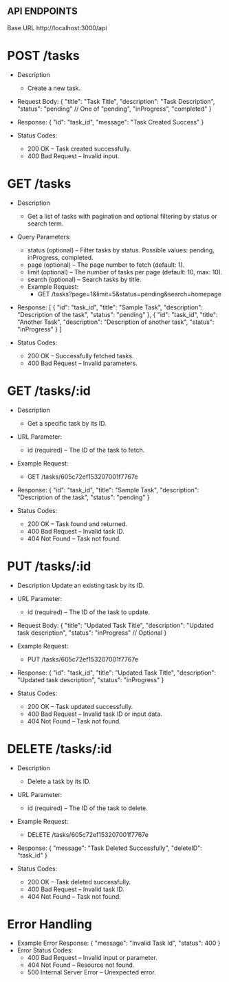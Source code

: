 ## API ENDPOINTS

Base URL
http://localhost:3000/api

# POST /tasks

- Description

  - Create a new task.

- Request Body:
  {
  "title": "Task Title",
  "description": "Task Description",
  "status": "pending" // One of "pending", "inProgress", "completed"
  }

- Response:
  {
  "id": "task_id",
  "message": "Task Created Success"
  }

- Status Codes:

  - 200 OK – Task created successfully.
  - 400 Bad Request – Invalid input.

# GET /tasks

- Description

  - Get a list of tasks with pagination and optional filtering by status or search term.

- Query Parameters:

  - status (optional) – Filter tasks by status. Possible values: pending, inProgress, completed.
  - page (optional) – The page number to fetch (default: 1).
  - limit (optional) – The number of tasks per page (default: 10, max: 10).
  - search (optional) – Search tasks by title.
  - Example Request:
    - GET /tasks?page=1&limit=5&status=pending&search=homepage

- Response:
  [
  {
  "id": "task_id",
  "title": "Sample Task",
  "description": "Description of the task",
  "status": "pending"
  },
  {
  "id": "task_id",
  "title": "Another Task",
  "description": "Description of another task",
  "status": "inProgress"
  }
  ]

- Status Codes:

  - 200 OK – Successfully fetched tasks.
  - 400 Bad Request – Invalid parameters.

# GET /tasks/:id

- Description

  - Get a specific task by its ID.

- URL Parameter:

  - id (required) – The ID of the task to fetch.

- Example Request:

  - GET /tasks/605c72ef153207001f7767e

- Response:
  {
  "id": "task_id",
  "title": "Sample Task",
  "description": "Description of the task",
  "status": "pending"
  }

- Status Codes:

  - 200 OK – Task found and returned.
  - 400 Bad Request – Invalid task ID.
  - 404 Not Found – Task not found.

# PUT /tasks/:id

- Description
  Update an existing task by its ID.

- URL Parameter:

  - id (required) – The ID of the task to update.

- Request Body:
  {
  "title": "Updated Task Title",
  "description": "Updated task description",
  "status": "inProgress" // Optional
  }

- Example Request:

  - PUT /tasks/605c72ef153207001f7767e

- Response:
  {
  "id": "task_id",
  "title": "Updated Task Title",
  "description": "Updated task description",
  "status": "inProgress"
  }

- Status Codes:

  - 200 OK – Task updated successfully.
  - 400 Bad Request – Invalid task ID or input data.
  - 404 Not Found – Task not found.

# DELETE /tasks/:id

- Description

  - Delete a task by its ID.

- URL Parameter:

  - id (required) – The ID of the task to delete.

- Example Request:

  - DELETE /tasks/605c72ef153207001f7767e

- Response:
  {
  "message": "Task Deleted Successfully",
  "deleteID": "task_id"
  }
- Status Codes:

  - 200 OK – Task deleted successfully.
  - 400 Bad Request – Invalid task ID.
  - 404 Not Found – Task not found.

# Error Handling

- Example Error Response:
  {
  "message": "Invalid Task Id",
  "status": 400
  }
- Error Status Codes:
  - 400 Bad Request – Invalid input or parameter.
  - 404 Not Found – Resource not found.
  - 500 Internal Server Error – Unexpected error.
